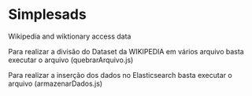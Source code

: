 # Simplesads
Wikipedia and wiktionary access data

Para realizar a divisão do Dataset da WIKIPEDIA em vários arquivo basta executar o arquivo (quebrarArquivo.js)

Para realizar a inserção dos dados no Elasticsearch basta executar o arquivo (armazenarDados.js)
